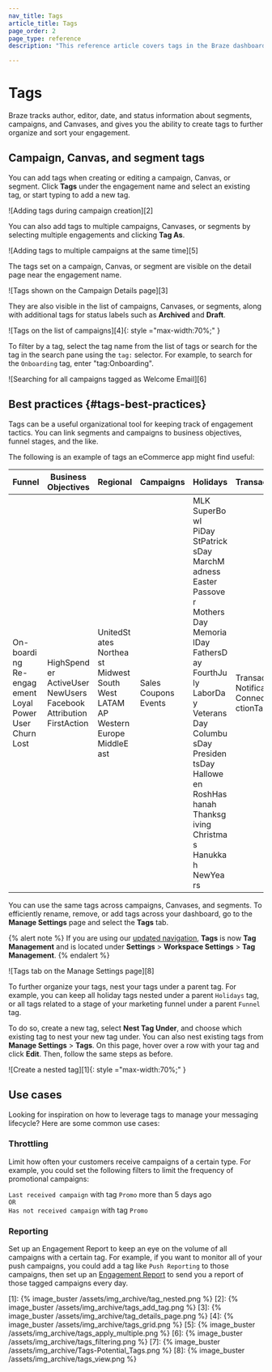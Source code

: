 ```yaml
---
nav_title: Tags
article_title: Tags
page_order: 2
page_type: reference
description: "This reference article covers tags in the Braze dashboard, which you can use to further organize and sort your engagement."

---
```

# Tags

Braze tracks author, editor, date, and status information about segments, campaigns, and Canvases, and gives you the ability to create tags to further organize and sort your engagement.

## Campaign, Canvas, and segment tags

You can add tags when creating or editing a campaign, Canvas, or segment. Click <span style="font-size: 14px;margin-bottom: .5rem;height: 16px;width: 16px;" class="fas fa-tag" ></span>**Tags** under the engagement name and select an existing tag, or start typing to add a new tag.

![Adding tags during campaign creation][2]

You can also add tags to multiple campaigns, Canvases, or segments by selecting multiple engagements and clicking <span style="font-size: 14px;margin-bottom: .5rem;height: 16px;width: 16px;" class="fas fa-tag" ></span>**Tag As**.

![Adding tags to multiple campaigns at the same time][5]

The tags set on a campaign, Canvas, or segment are visible on the detail page near the engagement name.

![Tags shown on the Campaign Details page][3]

They are also visible in the list of campaigns, Canvases, or segments, along with additional tags for status labels such as **Archived** and **Draft**.

![Tags on the list of campaigns][4]{: style ="max-width:70%;" }

To filter by a tag, select the tag name from the list of tags or search for the tag in the search pane using the `tag:` selector. For example, to search for the `Onboarding` tag, enter "tag:Onboarding".

![Searching for all campaigns tagged as Welcome Email][6]

## Best practices {#tags-best-practices}

Tags can be a useful organizational tool for keeping track of engagement tactics. You can link segments and campaigns to business objectives, funnel stages, and the like.

The following is an example of tags an eCommerce app might find useful:

<style>
table td {
    word-break: break-word;
}
</style>


<table>
<thead>
  <tr>
    <th>Funnel</th>
    <th>Business Objectives</th>
    <th>Regional</th>
    <th>Campaigns</th>
    <th>Holidays</th>
    <th>Transactions</th>
  </tr>
</thead>
<tbody>
  <tr>
    <td>On-boarding<br>Re-engagement<br>Loyal<br>PowerUser<br>Churn<br>Lost</td>
    <td>HighSpender<br>ActiveUser<br>NewUsers<br>FacebookAttribution<br>FirstAction</td>
    <td>UnitedStates<br>Northeast<br>Midwest<br>South<br>West<br>LATAM<br>AP<br>WesternEurope<br>MiddleEast</td>
    <td>Sales<br>Coupons<br>Events</td>
    <td>MLK<br>SuperBowl<br>PiDay<br>StPatricksDay<br>MarchMadness<br>Easter<br>Passover<br>MothersDay<br>MemorialDay<br>FathersDay<br>FourthJuly<br>LaborDay<br>VeteransDay<br>ColumbusDay<br>PresidentsDay<br>Halloween<br>RoshHashanah<br>Thanksgiving<br>Christmas<br>Hanukkah<br>NewYears</td>
    <td>Transactional<br>Notification<br>ConnectedActionTaken</td>
  </tr>
</tbody>
</table>

You can use the same tags across campaigns, Canvases, and segments. To efficiently rename, remove, or add tags across your dashboard, go to the **Manage Settings** page and select the **Tags** tab.

{% alert note %}
If you are using our [updated navigation]({{site.baseurl}}/navigation/), **Tags** is now **Tag Management** and is located under **Settings** > **Workspace Settings** > **Tag Management**.
{% endalert %}

![Tags tab on the Manage Settings page][8]

To further organize your tags, nest your tags under a parent tag. For example, you can keep all holiday tags nested under a parent `Holidays` tag, or all tags related to a stage of your marketing funnel under a parent `Funnel` tag. 

To do so, create a new tag, select **Nest Tag Under**, and choose which existing tag to nest your new tag under. You can also nest existing tags from **Manage Settings** > **Tags**. On this page, hover over a row with your tag and click **<i class="fas fa-pencil-alt"></i>Edit**. Then, follow the same steps as before.

![Create a nested tag][1]{: style ="max-width:70%;" }

## Use cases

Looking for inspiration on how to leverage tags to manage your messaging lifecycle? Here are some common use cases:

### Throttling

Limit how often your customers receive campaigns of a certain type. For example, you could set the following filters to limit the frequency of promotional campaigns:

`Last received campaign` with tag `Promo` more than 5 days ago 
<br>`OR`<br>
`Has not received campaign` with tag `Promo`

### Reporting

Set up an Engagement Report to keep an eye on the volume of all campaigns with a certain tag. For example, if you want to monitor all of your push campaigns, you could add a tag like `Push Reporting` to those campaigns, then set up an [Engagement Report]({{site.baseurl}}/user_guide/data_and_analytics/your_reports/engagement_reports/#automatically-select-campaigns-or-canvases) to send you a report of those tagged campaigns every day.



[1]: {% image_buster /assets/img_archive/tag_nested.png %}
[2]: {% image_buster /assets/img_archive/tags_add_tag.png %}
[3]: {% image_buster /assets/img_archive/tag_details_page.png %}
[4]: {% image_buster /assets/img_archive/tags_grid.png %}
[5]: {% image_buster /assets/img_archive/tags_apply_multiple.png %}
[6]: {% image_buster /assets/img_archive/tags_filtering.png %}
[7]: {% image_buster /assets/img_archive/Tags-Potential_Tags.png %}
[8]: {% image_buster /assets/img_archive/tags_view.png %}
